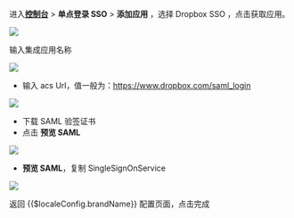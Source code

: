 <IntegrationDetailCard :title="`在 ${$localeConfig.brandName} 中创建应用`">

进入[**控制台**](https://console.authing.cn) > **单点登录 SSO** > **添加应用** ，选择 Dropbox SSO ，点击获取应用。

![](~@imagesZhCn/integration/dropbox/1-1.png)

输入集成应用名称

![](~@imagesZhCn/integration/dropbox/1-2.png)

- 输入 acs Url，值一般为：https://www.dropbox.com/saml_login

![](~@imagesZhCn/integration/dropbox/1-3.png)

- 下载 SAML 验签证书
- 点击 **预览 SAML**

![](~@imagesZhCn/integration/dropbox/1-4.png)

- **预览 SAML**，复制 SingleSignOnService

![](~@imagesZhCn/integration/dropbox/1-5.png)

返回 {{$localeConfig.brandName}} 配置页面，点击完成


</IntegrationDetailCard>

